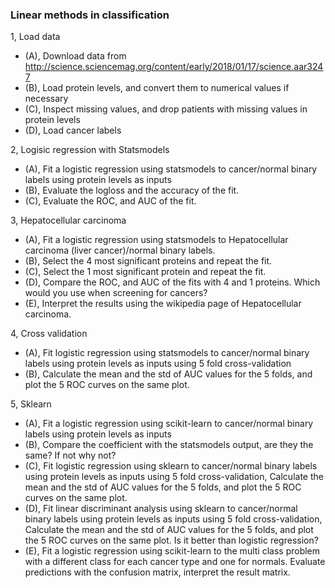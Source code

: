 ### Linear methods in classification

1, Load data
- (A), Download data from http://science.sciencemag.org/content/early/2018/01/17/science.aar3247
- (B), Load protein levels, and convert them to numerical values if necessary
- (C), Inspect missing values, and drop patients with missing values in protein levels
- (D), Load cancer labels

2, Logisic regression with Statsmodels
- (A), Fit a logistic regression using statsmodels to cancer/normal binary labels using protein levels as inputs
- (B), Evaluate the logloss and the accuracy of the fit.
- (C), Evaluate the ROC, and AUC of the fit.

3, Hepatocellular carcinoma 
- (A), Fit a logistic regression using statsmodels to Hepatocellular carcinoma (liver cancer)/normal binary labels.
- (B), Select the 4 most significant proteins and repeat the fit.
- (C), Select the 1 most significant protein and repeat the fit.
- (D), Compare the ROC, and AUC of the fits with 4 and 1 proteins. Which would you use when screening for cancers?
- (E), Interpret the results using the wikipedia page of Hepatocellular carcinoma. 

4, Cross validation
- (A), Fit logistic regression using statsmodels to cancer/normal binary labels using protein levels as inputs using 5 fold cross-validation
- (B), Calculate the mean and the std of AUC values for the 5 folds, and plot the 5 ROC curves on the same plot.

5, Sklearn
- (A), Fit a logistic regression using scikit-learn to cancer/normal binary labels using protein levels as inputs
- (B), Compare the coefficient with the statsmodels output, are they the same? If not why not?
- (C), Fit logistic regression using sklearn to cancer/normal binary labels using protein levels as inputs using 5 fold cross-validation, Calculate the mean and the std of AUC values for the 5 folds, and plot the 5 ROC curves on the same plot.
- (D),  Fit linear discriminant analysis using sklearn to cancer/normal binary labels using protein levels as inputs using 5 fold cross-validation, Calculate the mean and the std of AUC values for the 5 folds, and plot the 5 ROC curves on the same plot. Is it better than logistic regression?
- (E), Fit a logistic regression using scikit-learn to the multi class problem with a different class for each cancer type and one for normals. Evaluate predictions with the confusion matrix, interpret the result matrix.
